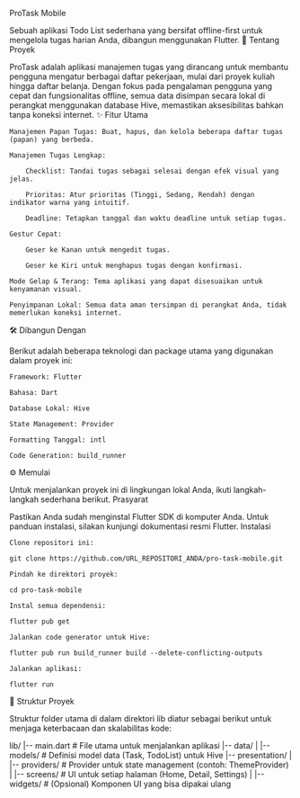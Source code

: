 ProTask Mobile

Sebuah aplikasi Todo List sederhana yang bersifat offline-first untuk mengelola tugas harian Anda, dibangun menggunakan Flutter.
🚀 Tentang Proyek

ProTask adalah aplikasi manajemen tugas yang dirancang untuk membantu pengguna mengatur berbagai daftar pekerjaan, mulai dari proyek kuliah hingga daftar belanja. Dengan fokus pada pengalaman pengguna yang cepat dan fungsionalitas offline, semua data disimpan secara lokal di perangkat menggunakan database Hive, memastikan aksesibilitas bahkan tanpa koneksi internet.
✨ Fitur Utama

    Manajemen Papan Tugas: Buat, hapus, dan kelola beberapa daftar tugas (papan) yang berbeda.

    Manajemen Tugas Lengkap:

        Checklist: Tandai tugas sebagai selesai dengan efek visual yang jelas.

        Prioritas: Atur prioritas (Tinggi, Sedang, Rendah) dengan indikator warna yang intuitif.

        Deadline: Tetapkan tanggal dan waktu deadline untuk setiap tugas.

    Gestur Cepat:

        Geser ke Kanan untuk mengedit tugas.

        Geser ke Kiri untuk menghapus tugas dengan konfirmasi.

    Mode Gelap & Terang: Tema aplikasi yang dapat disesuaikan untuk kenyamanan visual.

    Penyimpanan Lokal: Semua data aman tersimpan di perangkat Anda, tidak memerlukan koneksi internet.

🛠️ Dibangun Dengan

Berikut adalah beberapa teknologi dan package utama yang digunakan dalam proyek ini:

    Framework: Flutter

    Bahasa: Dart

    Database Lokal: Hive

    State Management: Provider

    Formatting Tanggal: intl

    Code Generation: build_runner

⚙️ Memulai

Untuk menjalankan proyek ini di lingkungan lokal Anda, ikuti langkah-langkah sederhana berikut.
Prasyarat

Pastikan Anda sudah menginstal Flutter SDK di komputer Anda. Untuk panduan instalasi, silakan kunjungi dokumentasi resmi Flutter.
Instalasi

    Clone repositori ini:

    git clone https://github.com/URL_REPOSITORI_ANDA/pro-task-mobile.git

    Pindah ke direktori proyek:

    cd pro-task-mobile

    Instal semua dependensi:

    flutter pub get

    Jalankan code generator untuk Hive:

    flutter pub run build_runner build --delete-conflicting-outputs

    Jalankan aplikasi:

    flutter run

📂 Struktur Proyek

Struktur folder utama di dalam direktori lib diatur sebagai berikut untuk menjaga keterbacaan dan skalabilitas kode:

lib/
|-- main.dart           # File utama untuk menjalankan aplikasi
|-- data/
|   |-- models/         # Definisi model data (Task, TodoList) untuk Hive
|-- presentation/
|   |-- providers/      # Provider untuk state management (contoh: ThemeProvider)
|   |-- screens/        # UI untuk setiap halaman (Home, Detail, Settings)
|   |-- widgets/        # (Opsional) Komponen UI yang bisa dipakai ulang

